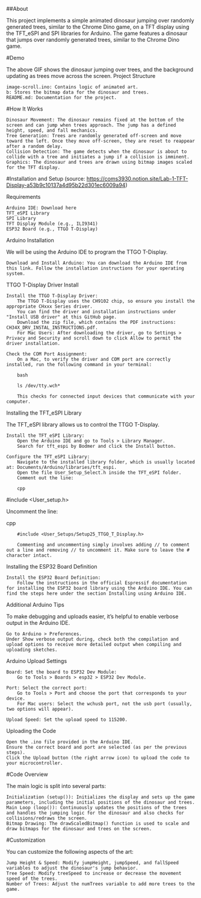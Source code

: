 ##About

This project implements a simple animated dinosaur jumping over randomly generated trees, similar to the Chrome Dino game, on a TFT display using the TFT_eSPI and SPI libraries for Arduino. The game features a dinosaur that jumps over randomly generated trees, similar to the Chrome Dino game. 

#Demo

The above GIF shows the dinosaur jumping over trees, and the background updating as trees move across the screen.
Project Structure

    image-scroll.ino: Contains logic of animated art.
    b: Stores the bitmap data for the dinosaur and trees.
    README.md: Documentation for the project.

#How It Works

    Dinosaur Movement: The dinosaur remains fixed at the bottom of the screen and can jump when trees approach. The jump has a defined height, speed, and fall mechanics.
    Tree Generation: Trees are randomly generated off-screen and move toward the left. Once they move off-screen, they are reset to reappear after a random delay.
    Collision Detection: The game detects when the dinosaur is about to collide with a tree and initiates a jump if a collision is imminent.
    Graphics: The dinosaur and trees are drawn using bitmap images scaled for the TFT display.

#Installation and Setup (source: https://coms3930.notion.site/Lab-1-TFT-Display-a53b9c10137a4d95b22d301ec6009a94)

Requirements

    Arduino IDE: Download here
    TFT_eSPI Library
    SPI Library
    TFT Display Module (e.g., ILI9341)
    ESP32 Board (e.g., TTGO T-Display)

Arduino Installation

We will be using the Arduino IDE to program the TTGO T-Display.

    Download and Install Arduino: You can download the Arduino IDE from this link. Follow the installation instructions for your operating system.

TTGO T-Display Driver Install

    Install the TTGO T-Display Driver:
        The TTGO T-Display uses the CH9102 chip, so ensure you install the appropriate CHxxx Series driver.
        You can find the driver and installation instructions under "Install USB driver" at this GitHub page.
        Download the zip file, which contains the PDF instructions: CH34X_DRV_INSTAL_INSTRUCTIONS.pdf.
        For Mac Users: After downloading the driver, go to Settings > Privacy and Security and scroll down to click Allow to permit the driver installation.

    Check the COM Port Assignment:
        On a Mac, to verify the driver and COM port are correctly installed, run the following command in your terminal:

        bash

        ls /dev/tty.wch*

        This checks for connected input devices that communicate with your computer.

Installing the TFT_eSPI Library

The TFT_eSPI library allows us to control the TTGO T-Display.

    Install the TFT_eSPI Library:
        Open the Arduino IDE and go to Tools > Library Manager.
        Search for tft_espi by Bodmer and click the Install button.

    Configure the TFT_eSPI Library:
        Navigate to the installed library folder, which is usually located at: Documents/Arduino/libraries/tft_espi.
        Open the file User_Setup_Select.h inside the TFT_eSPI folder.
        Comment out the line:

        cpp

#include <User_setup.h>

Uncomment the line:

cpp

        #include <User_Setups/Setup25_TTGO_T_Display.h>

        Commenting and uncommenting simply involves adding // to comment out a line and removing // to uncomment it. Make sure to leave the # character intact.

Installing the ESP32 Board Definition

    Install the ESP32 Board Definition:
        Follow the instructions in the official Espressif documentation for installing the ESP32 board library using the Arduino IDE. You can find the steps here under the section Installing using Arduino IDE.

Additional Arduino Tips

To make debugging and uploads easier, it’s helpful to enable verbose output in the Arduino IDE.

    Go to Arduino > Preferences.
    Under Show verbose output during, check both the compilation and upload options to receive more detailed output when compiling and uploading sketches.

Arduino Upload Settings

    Board: Set the board to ESP32 Dev Module:
        Go to Tools > Boards > esp32 > ESP32 Dev Module.

    Port: Select the correct port:
        Go to Tools > Port and choose the port that corresponds to your device.
        For Mac users: Select the wchusb port, not the usb port (usually, two options will appear).

    Upload Speed: Set the upload speed to 115200.

Uploading the Code

    Open the .ino file provided in the Arduino IDE.
    Ensure the correct board and port are selected (as per the previous steps).
    Click the Upload button (the right arrow icon) to upload the code to your microcontroller.
    
#Code Overview

The main logic is split into several parts:

    Initialization (setup()): Initializes the display and sets up the game parameters, including the initial positions of the dinosaur and trees.
    Main Loop (loop()): Continuously updates the positions of the trees and handles the jumping logic for the dinosaur and also checks for collisions/redraws the screen.
    Bitmap Drawing: The drawScaledBitmap() function is used to scale and draw bitmaps for the dinosaur and trees on the screen.

#Customization

You can customize the following aspects of the art:

    Jump Height & Speed: Modify jumpHeight, jumpSpeed, and fallSpeed variables to adjust the dinosaur's jump behavior.
    Tree Speed: Modify treeSpeed to increase or decrease the movement speed of the trees.
    Number of Trees: Adjust the numTrees variable to add more trees to the game.
